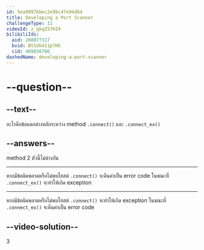 ```yaml
---
id: 5ea9997bbec2e9bc47e94db4
title: Developing a Port Scanner
challengeType: 11
videoId: z_qkqZS7KZ4
bilibiliIds:
  aid: 208077317
  bvid: BV1Uh411p7HS
  cid: 409036706
dashedName: developing-a-port-scanner
---
```


# --question--

## --text--

อะไรคือข้อแตกต่างหลักระหว่าง method `.connect()` และ `.connect_ex()`

## --answers--

method 2 ตัวนี้ไม่ต่างกัน

---

หากมีข้อผิดพลาดหรือไม่พบโฮสต์ `.connect()` จะคืนค่าเป็น error code ในขณะที่ `.connect_ex()` จะทำให้เกิด exception

---

หากมีข้อผิดพลาดหรือไม่พบโฮสต์ `.connect()` จะทำให้เกิด exception ในขณะที่ `.connect_ex()` จะคืนค่าเป็น error code

## --video-solution--

3

